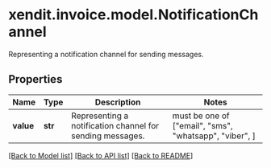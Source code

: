# xendit.invoice.model.NotificationChannel

Representing a notification channel for sending messages.

## Properties
Name | Type | Description | Notes
------------ | ------------- | ------------- | -------------
**value** | **str** | Representing a notification channel for sending messages. |  must be one of ["email", "sms", "whatsapp", "viber", ]

[[Back to Model list]](../README.md#documentation-for-models) [[Back to API list]](../README.md#documentation-for-api-endpoints) [[Back to README]](../README.md)



